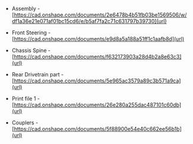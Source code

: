 * Assembly - [https://cad.onshape.com/documents/2e6478b4b51fb03be1569506/w/df1a36e21e071af01bc15cd6/e/b5af7fa2c71c631797b39730](url)

* Front Steering - [https://cad.onshape.com/documents/e9d8a5a188a51ff1c1aafb8d](url)

* Chassis Spine - [https://cad.onshape.com/documents/f632173903a28d4b2a8e63c3](url)

* Rear Drivetrain part - [https://cad.onshape.com/documents/5e965ac3579a89c3b571a9ca](url)

* Print file 1 - [https://cad.onshape.com/documents/26e280a255dac487101c60db](url)

* Couplers - [https://cad.onshape.com/documents/5f88900e54e40c662ee56b1b](url)
